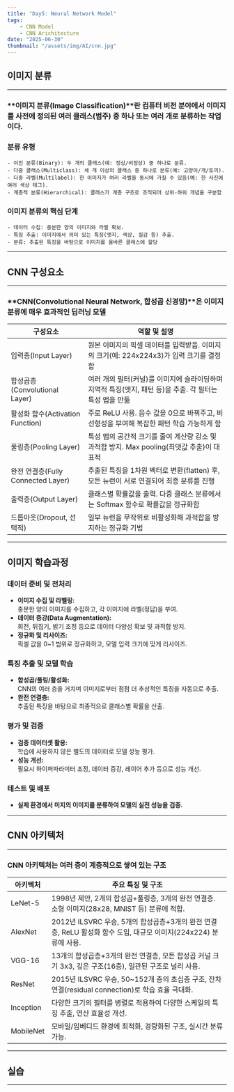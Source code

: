 ```yaml
---
title: "Day5: Neural Network Model"
tags:
    - CNN Model
    - CNN Arichitecture
date: "2025-06-30"
thumbnail: "/assets/img/AI/cnn.jpg"
---
```


## 이미지 분류
---
### **이미지 분류(Image Classification)**란 컴퓨터 비전 분야에서 이미지를 사전에 정의된 여러 클래스(범주) 중 하나 또는 여러 개로 분류하는 작업이다.<br>
### 분류 유형
    - 이진 분류(Binary): 두 개의 클래스(예: 정상/비정상) 중 하나로 분류.
    - 다중 클래스(Multiclass): 세 개 이상의 클래스 중 하나로 분류(예: 고양이/개/토끼).
    - 다중 라벨(Multilabel): 한 이미지가 여러 라벨을 동시에 가질 수 있음(예: 한 사진에 여러 색상 태그).
    - 계층적 분류(Hierarchical): 클래스가 계층 구조로 조직되어 상위-하위 개념을 구분함
### 이미지 분류의 핵심 단계
    - 데이터 수집: 충분한 양의 이미지와 라벨 확보.
    - 특징 추출: 이미지에서 의미 있는 특징(엣지, 색상, 질감 등) 추출.
    - 분류: 추출된 특징을 바탕으로 이미지를 올바른 클래스에 할당
---

## CNN 구성요소
---
### **CNN(Convolutional Neural Network, 합성곱 신경망)**은 이미지 분류에 매우 효과적인 딥러닝 모델

| 구성요소                          | 역할 및 설명                                                                                                 |
|-----------------------------------|-------------------------------------------------------------------------------------------------------------|
| 입력층(Input Layer)               | 원본 이미지의 픽셀 데이터를 입력받음. 이미지의 크기(예: 224x224x3)가 입력 크기를 결정함                    |
| 합성곱층(Convolutional Layer)     | 여러 개의 필터(커널)를 이미지에 슬라이딩하며 지역적 특징(엣지, 패턴 등)을 추출. 각 필터는 특성 맵을 만듦      |
| 활성화 함수(Activation Function)  | 주로 ReLU 사용. 음수 값을 0으로 바꿔주고, 비선형성을 부여해 복잡한 패턴 학습 가능하게 함                   |
| 풀링층(Pooling Layer)             | 특성 맵의 공간적 크기를 줄여 계산량 감소 및 과적합 방지. Max pooling(최댓값 추출)이 대표적                  |
| 완전 연결층(Fully Connected Layer)| 추출된 특징을 1차원 벡터로 변환(flatten) 후, 모든 뉴런이 서로 연결되어 최종 분류를 진행                    |
| 출력층(Output Layer)              | 클래스별 확률값을 출력. 다중 클래스 분류에서는 Softmax 함수로 확률값을 정규화함                             |
| 드롭아웃(Dropout, 선택적)         | 일부 뉴런을 무작위로 비활성화해 과적합을 방지하는 정규화 기법                                               |

---

## 이미지 학습과정

### 데이터 준비 및 전처리
- **이미지 수집 및 라벨링:**  
  충분한 양의 이미지를 수집하고, 각 이미지에 라벨(정답)을 부여.
- **데이터 증강(Data Augmentation):**  
  회전, 뒤집기, 밝기 조정 등으로 데이터 다양성 확보 및 과적합 방지.
- **정규화 및 리사이즈:**  
  픽셀 값을 0~1 범위로 정규화하고, 모델 입력 크기에 맞게 리사이즈.

### 특징 추출 및 모델 학습
- **합성곱/풀링/활성화:**  
  CNN의 여러 층을 거치며 이미지로부터 점점 더 추상적인 특징을 자동으로 추출.
- **완전 연결층:**  
  추출된 특징을 바탕으로 최종적으로 클래스별 확률을 산출.

### 평가 및 검증
- **검증 데이터셋 활용:**  
  학습에 사용하지 않은 별도의 데이터로 모델 성능 평가.
- **성능 개선:**  
  필요시 하이퍼파라미터 조정, 데이터 증강, 레이어 추가 등으로 성능 개선.

### 테스트 및 배포
- **실제 환경에서 미지의 이미지를 분류하여 모델의 실전 성능을 검증.**

---

## CNN 아키텍처
---
### CNN 아키텍처는 여러 층이 계층적으로 쌓여 있는 구조

| 아키텍처     | 주요 특징 및 구조                                                                                                 |
|-------------|------------------------------------------------------------------------------------------------------------------|
| LeNet-5     | 1998년 제안, 2개의 합성곱+풀링층, 3개의 완전 연결층. 소형 이미지(28x28, MNIST 등) 분류에 적합.                     |
| AlexNet     | 2012년 ILSVRC 우승, 5개의 합성곱층+3개의 완전 연결층, ReLU 활성화 함수 도입, 대규모 이미지(224x224) 분류에 사용.    |
| VGG-16      | 13개의 합성곱층+3개의 완전 연결층, 모든 합성곱 커널 크기 3x3, 깊은 구조(16층), 일관된 구조로 널리 사용.             |
| ResNet      | 2015년 ILSVRC 우승, 50~152개 층의 초심층 구조, 잔차 연결(residual connection)로 학습 효율 극대화.                   |
| Inception   | 다양한 크기의 필터를 병렬로 적용하여 다양한 스케일의 특징 추출, 연산 효율성 개선.                                   |
| MobileNet   | 모바일/임베디드 환경에 최적화, 경량화된 구조, 실시간 분류 가능.                                                    |

---

## 실습

---

